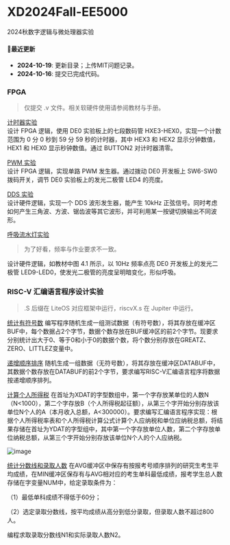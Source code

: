 # XD2024Fall-EE5000
2024秋数字逻辑与微处理器实验

#### 🚩最近更新
- **2024-10-19**: 更新目录；上传MIT问题记录。
- **2024-10-16**: 提交已完成代码。

### FPGA
> 仅提交 .v 文件。相关软硬件使用请参阅教材与手册。

[计时器实验](FPGA/1/)  
设计 FPGA 逻辑，使用 DE0 实验板上的七段数码管 HXE3-HEX0，实现一个计数范围为 0 分 0 秒到 59 分 59 秒的计时器，其中 HEX3 和 HEX2 显示分钟数值，HEX1 和 HEX0 显示秒钟数值。通过 BUTTON2 对计时器清零。

[PWM 实验](FPGA/2/)  
设计 FPGA 逻辑，实现单路 PWM 发生器。通过拨动 DE0 开发板上 SW6-SW0 拨码开关，调节 DE0 实验板上的发光二极管 LED4 的亮度。

[DDS 实验](FPGA/3/)  
设计硬件逻辑，实现一个 DDS 波形发生器，能产生 10kHz 正弦信号。同时考虑如何产生三角波、方波、锯齿波等其它波形，并可利用某一按键切换输出不同波形。

[呼吸流水灯实验](FPGA/4/)  
> 为了好看，频率与作业要求不一致。

设计硬件逻辑，如教材中图 4.1 所示，以 10Hz 频率点亮 DE0 开发板上的发光二极管 LED9-LED0，使发光二极管的亮度呈明暗变化，形似呼吸。


### RISC-V 汇编语言程序设计实验
> .S 后缀在 LiteOS 对应框架中运行，riscvX.s 在 Jupiter 中运行。

[统计有符号数](RISCV/1/) 
编写程序随机生成一组测试数据（有符号数），将其存放在缓冲区BUF中，每个数据占2个字节，数据个数存放在BUF缓冲区的前2个字节。现要求分别统计出大于0、等于0和小于0的数据个数，将个数分别存放在GREATZ、ZERO、LITTLEZ变量中。

[递增顺序排序](RISCV/2/)
随机生成一组数据（无符号数），将其存放在缓冲区DATABUF中，其数据个数存放在DATABUF的前2个字节，要求编写RISC-V汇编语言程序将数据按递增顺序排列。

[计算个人所得税](RISCV/3/)
在首址为XDAT的字型数组中，第一个字存放某单位的人数N（N<1000），第二个字存放B（个人所得税起征额），从第三个字开始分别存放该单位N个人的A（本月收入总额，A<300000）。要求编写汇编语言程序实现：根据个人所得税率表和个人所得税计算公式计算个人应纳税和单位应纳税总额，将结果存储在首址为YDAT的字型组中，其中第一个字存放单位人数，第二个字存放单位纳税总额，从第三个字开始分别存放该单位N个人的个人应纳税。

![image](https://github.com/user-attachments/assets/9e262e12-3cdb-4c54-a53f-275654d33265)

[统计分数线和录取人数](RISCV/4/)
在AVG缓冲区中保存有按报考号顺序排列的研究生考生平均成绩，在MIN缓冲区保存有与AVG相对应的考生单科最低成绩，报考学生总人数存储在字变量NUM中，给定录取条件为：

（1）最低单科成绩不得低于60分；

（2）选定录取分数线，按平均成绩从高分到低分录取，但录取人数不超过800人。

编程求取录取分数线N1和实际录取人数N2。
